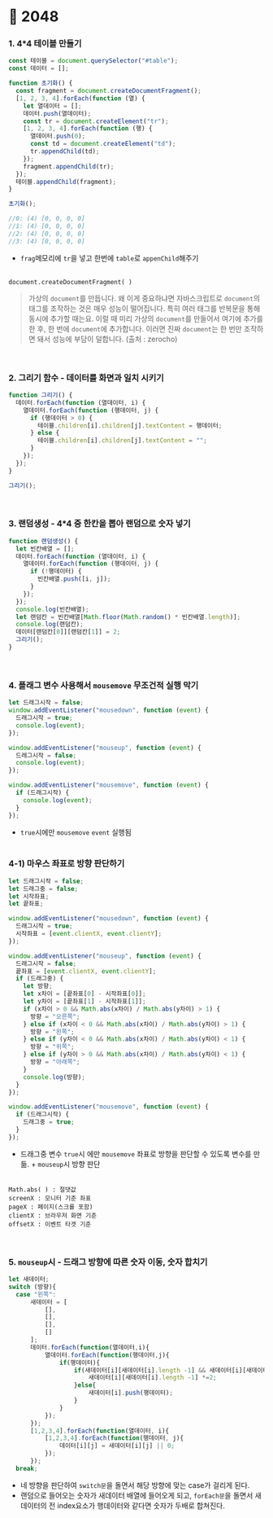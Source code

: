 # 💫 2048

### 1. 4\*4 테이블 만들기

```javascript
const 테이블 = document.querySelector("#table");
const 데이터 = [];

function 초기화() {
  const fragment = document.createDocumentFragment();
  [1, 2, 3, 4].forEach(function (열) {
    let 열데이터 = [];
    데이터.push(열데이터);
    const tr = document.createElement("tr");
    [1, 2, 3, 4].forEach(function (행) {
      열데이터.push(0);
      const td = document.createElement("td");
      tr.appendChild(td);
    });
    fragment.appendChild(tr);
  });
  테이블.appendChild(fragment);
}

초기화();

//0: (4) [0, 0, 0, 0]
//1: (4) [0, 0, 0, 0]
//2: (4) [0, 0, 0, 0]
//3: (4) [0, 0, 0, 0]
```

- `frag`메모리에 `tr`을 넣고 한번에 `table`로 `appenChild`해주기<br/>
  <br/>

```
document.createDocumentFragment( )
```

> 가상의 `document`를 만듭니다. 왜 이게 중요하냐면 자바스크립트로 `document`의 태그를 조작하는 것은 매우 성능이 떨어집니다. 특히 여러 태그를 반복문을 통해 동시에 추가할 때는요. 이럴 때 미리 가상의 `document`를 만들어서 여기에 추가를 한 후, 한 번에 `document`에 추가합니다. 이러면 진짜 `document`는 한 번만 조작하면 돼서 성능에 부담이 덜합니다. (출처 : zerocho)

<br/>

### 2. 그리기 함수 - 데이터를 화면과 일치 시키기

```javascript
function 그리기() {
  데이터.forEach(function (열데이터, i) {
    열데이터.forEach(function (행데이터, j) {
      if (행데이터 > 0) {
        테이블.children[i].children[j].textContent = 행데이터;
      } else {
        테이블.children[i].children[j].textContent = "";
      }
    });
  });
}

그리기();
```

<br/>

### 3. 랜덤생성 - 4\*4 중 한칸을 뽑아 랜덤으로 숫자 넣기

```javascript
function 랜덤생성() {
  let 빈칸배열 = [];
  데이터.forEach(function (열데이터, i) {
    열데이터.forEach(function (행데이터, j) {
      if (!행데이터) {
        빈칸배열.push([i, j]);
      }
    });
  });
  console.log(빈칸배열);
  let 랜덤칸 = 빈칸배열[Math.floor(Math.random() * 빈칸배열.length)];
  console.log(랜덤칸);
  데이터[랜덤칸[0]][랜덤칸[1]] = 2;
  그리기();
}
```

<br/>

### 4. 플래그 변수 사용해서 `mousemove` 무조건적 실행 막기

```javascript
let 드래그시작 = false;
window.addEventListener("mousedown", function (event) {
  드래그시작 = true;
  console.log(event);
});

window.addEventListener("mouseup", function (event) {
  드래그시작 = false;
  console.log(event);
});

window.addEventListener("mousemove", function (event) {
  if (드래그시작) {
    console.log(event);
  }
});
```

- `true`시에만 `mousemove` `event` 실행됨<br/>
  <br/>

### 4-1) 마우스 좌표로 방향 판단하기

```javascript
let 드래그시작 = false;
let 드래그중 = false;
let 시작좌표;
let 끝좌표;

window.addEventListener("mousedown", function (event) {
  드래그시작 = true;
  시작좌표 = [event.clientX, event.clientY];
});

window.addEventListener("mouseup", function (event) {
  드래그시작 = false;
  끝좌표 = [event.clientX, event.clientY];
  if (드래그중) {
    let 방향;
    let x차이 = [끝좌표[0] - 시작좌표[0]];
    let y차이 = [끝좌표[1] - 시작좌표[1]];
    if (x차이 > 0 && Math.abs(x차이) / Math.abs(y차이) > 1) {
      방향 = "오른쪽";
    } else if (x차이 < 0 && Math.abs(x차이) / Math.abs(y차이) > 1) {
      방향 = "왼쪽";
    } else if (y차이 < 0 && Math.abs(x차이) / Math.abs(y차이) < 1) {
      방향 = "위쪽";
    } else if (y차이 > 0 && Math.abs(x차이) / Math.abs(y차이) < 1) {
      방향 = "아래쪽";
    }
    console.log(방향);
  }
});

window.addEventListener("mousemove", function (event) {
  if (드래그시작) {
    드래그중 = true;
  }
});
```

- 드래그중 변수 `true`시 에만 `mousemove` 좌표로 방향을 판단할 수 있도록 변수를 만듦. + `mouseup`시 방향 판단<br/>
  <br/>

```
Math.abs( ) : 절댓값
screenX : 모니터 기준 좌표
pageX : 페이지(스크롤 포함)
clientX : 브라우저 화면 기준
offsetX : 이벤트 타겟 기준
```

<br/>

### 5. `mouseup`시 - 드래그 방향에 따른 숫자 이동, 숫자 합치기

```javascript
let 새데이터;
switch (방향){
  case "왼쪽":
      새데이터 = [
          [],
          [],
          [],
          []
      ];
      데이터.forEach(function(열데이터,i){
          열데이터.forEach(function(행데이터,j){
              if(행데이터){
                  if(새데이터[i][새데이터[i].length -1] && 새데이터[i][새데이터[i].length -1] === 행데이터){
                      새데이터[i][새데이터[i].length -1] *=2;
                  }else{
                      새데이터[i].push(행데이터);
                  }
              }
          });
      });
      [1,2,3,4].forEach(function(열데이터, i){
          [1,2,3,4].forEach(function(행데이터, j){
              데이터[i][j] = 새데이터[i][j] || 0;
          });
      });
  break;
```

- 네 방향을 판단하여 `switch문`을 돌면서 해당 방향에 맞는 case가 걸리게 된다.
- 랜덤으로 들어오는 숫자가 새데이터 배열에 들어오게 되고, `forEach문`을 돌면서 새데이터의 전 index요소가 행데이터와 같다면 숫자가 두배로 합쳐진다.
